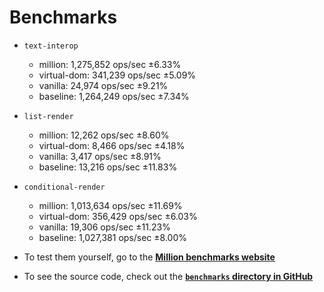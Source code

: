 # Benchmarks

- `text-interop`
  - million: 1,275,852 ops/sec ±6.33%
  - virtual-dom: 341,239 ops/sec ±5.09%
  - vanilla: 24,974 ops/sec ±9.21%
  - baseline: 1,264,249 ops/sec ±7.34%
- `list-render`
  - million: 12,262 ops/sec ±8.60%
  - virtual-dom: 8,466 ops/sec ±4.18%
  - vanilla: 3,417 ops/sec ±8.91%
  - baseline: 13,216 ops/sec ±11.83%
- `conditional-render`
  - million: 1,013,634 ops/sec ±11.69%
  - virtual-dom: 356,429 ops/sec ±6.03%
  - vanilla: 19,306 ops/sec ±11.23%
  - baseline: 1,027,381 ops/sec ±8.00%

- To test them yourself, go to the [**Million benchmarks website**](https://million-benchmarks.netlify.app/)
- To see the source code, check out the [**`benchmarks` directory in GitHub**](https://github.com/millionjs/million/tree/main/benchmarks)
